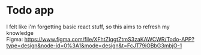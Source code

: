 # Todo app

I felt like i'm forgetting basic react stuff, so this aims to refresh my knowledge <br>
Figma: https://www.figma.com/file/XFhtZIqgtZtmS3zaKAWCWR/Todo-APP?type=design&node-id=0%3A1&mode=design&t=FcJT79iOBbG3mbjO-1